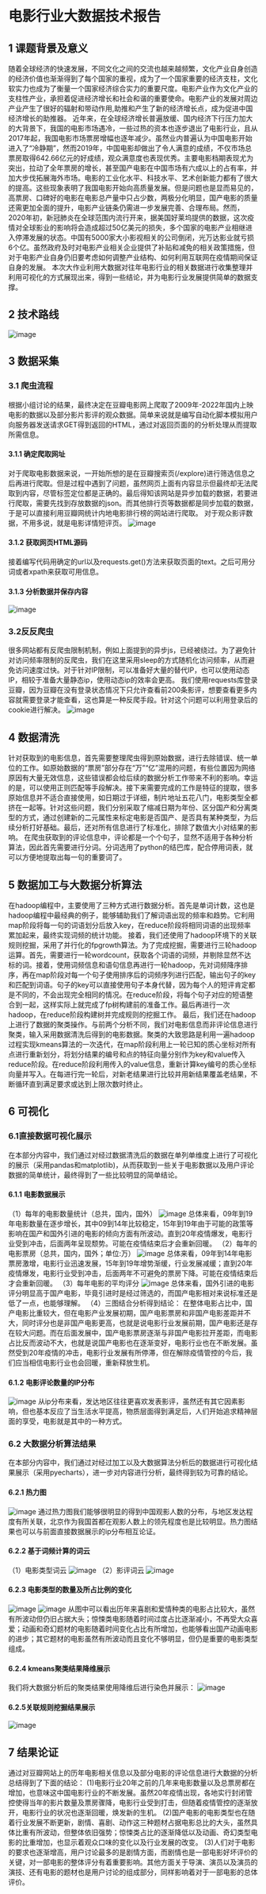 # 电影行业大数据技术报告
## 1 课题背景及意义
随着全球经济的快速发展，不同文化之间的交流也越来越频繁，文化产业自身创造的经济价值也渐渐得到了每个国家的重视，成为了一个国家重要的经济支柱，文化软实力也成为了衡量一个国家经济综合实力的重要尺度。电影产业作为文化产业的支柱性产业，承担着促进经济增长和社会和谐的重要使命。电影产业的发展对周边产业产生了很好的辐射和带动作用,助推和产生了新的经济增长点，成为促进中国经济增长的助推器。
近年来，在全球经济增长普遍放缓、国内经济下行压力加大的大背景下，我国的电影市场遇冷，一些过热的资本也逐步退出了电影行业，且从2017年起，我国电影市场票房增幅也逐年减少。虽然业内普遍认为中国电影开始进入了“冷静期”，然而2019年，中国电影却做出了令人满意的成绩，不仅市场总票房取得642.66亿元的好成绩，观众满意度也表现优秀。主要电影档期表现尤为突出，拉动了全年票房的增长，甚至国产电影在中国市场有六成以上的占有率，并加大步伐拓展海外市场。电影的工业化水平、科技水平、艺术创新能力都有了很大的提高。这些现象表明了我国电影开始向高质量发展。但是问题也是显而易见的，高票房、口碑好的电影在电影总产量中只占少数，两极分化明显，国产电影的质量还需更加全面的提升，电影产业链条仍需进一步发展完善、合理布局。然而，2020年初，新冠肺炎在全球范围内流行开来，据美国好莱坞提供的数据，这次疫情对全球影业的影响将会造成超过50亿美元的损失，多个国家的电影产业相继进入停滞发展的状态。中国有5000家大小影视相关的公司倒闭，光万达影业就亏损6个亿。虽然政府及时对电影产业相关企业提供了补贴和减免的相关政策措施，但对于电影产业自身仍旧要考虑如何调整产业结构、如何利用互联网在疫情期间保证自身的发展。
本次大作业利用大数据对往年电影行业的相关数据进行收集整理并利用可视化的方式展现出来，得到一些结论，并为电影行业发展提供简单的数据支撑。

## 2 技术路线
![image](https://github.com/sjh126/movie_bd/blob/pic-mv/technology_roadmap.png)

## 3 数据采集

### 3.1 爬虫流程
根据小组讨论的结果，最终决定在豆瓣电影网上爬取了2009年-2022年国内上映电影的数据以及部分影片影评的观众数据。简单来说就是编写自动化脚本模拟用户向服务器发送请求GET得到返回的HTML，通过对返回页面的的分析处理从而提取所需信息。

#### 3.1.1 确定爬取网址
对于爬取电影数据来说，一开始所想的是在豆瓣搜索页(/explore)进行筛选信息之后再进行爬取。但是过程中遇到了问题，虽然网页上面有内容显示但最终却无法爬取到内容，尽管标签定位都是正确的。最后得知该网站是异步加载的数据，若要进行爬取，需要先找到存放数据的json。而其他排行页等数据都是同步加载的数据，于是可以直接利用豆瓣网统计内地电影排行榜的网站进行爬取。
对于观众影评数据，不用多说，就是电影详情短评页。
![image](https://github.com/sjh126/movie_bd/blob/pic-mv/pic_2.png)

#### 3.1.2 获取网页HTML源码
接着编写代码用确定的url以及requests.get()方法来获取页面的text。之后可用分词或者xpath来获取可用信息。

#### 3.1.3 分析数据并保存内容
![image](https://github.com/sjh126/movie_bd/blob/pic-mv/pic_3.png)

### 3.2反反爬虫
很多网站都有反爬虫限制机制，例如上面提到的异步js，已经被绕过。为了避免针对访问频率限制的反爬虫，我们在这里采用sleep的方式随机化访问频率，从而避免访问速度过快。对于针对IP限制，可以准备好大量的替代IP，也可以使用动态IP，相较于准备大量静态ip，使用动态ip的效率会更高。
我们使用requests库登录豆瓣，因为豆瓣在没有登录状态情况下只允许查看前200条影评，想要查看更多内容就需要登录才能查看，这也算是一种反爬手段。针对这个问题可以利用登录后的cookie进行解决。
![image](https://github.com/sjh126/movie_bd/blob/pic-mv/pic_4.png)

## 4 数据清洗
针对获取到的电影信息，首先需要整理爬虫得到原始数据，进行去除错误、统一单位的工作。如原始数据的“票房”部分存在“万”“亿”混用的问题，有些位置因为网络原因有大量无效信息，这些错误都会给后续的数据分析工作带来不利的影响。幸运的是，可以使用正则匹配等手段解决。接下来需要完成的工作是特征的提取，很多原始信息并不适合直接使用，如日期过于详细，制片地址五花八门，电影类型全都挤在一起等。针对这些问题，我们分别采取了缩减日期为年份、区分国产和分离类型的方式，通过创建新的二元属性来标定电影是否国产、是否具有某种类型，为后续分析打好基础。最后，还对所有信息进行了标准化，排除了数值大小对结果的影响。
在爬虫获取到的评论信息中，评论都是一个个句子，显然不适用于各种分析算法，因此首先需要进行分词。分词选用了python的结巴库，配合停用词表，就可以方便地提取出每一句的重要词了。

## 5 数据加工与大数据分析算法
在hadoop编程中，主要使用了三种方式进行数据分析。首先是单词计数，这也是hadoop编程中最经典的例子，能够辅助我们了解词语出现的频率和趋势。它利用map阶段将每一句的词语划分后放入key，在reduce阶段将相同词语的出现频率累加起来，最终实现词频的统计功能。
接着，我们还使用了hadoop环境下的关联规则挖掘，采用了并行化的fpgrowth算法。为了完成挖掘，需要进行三轮hadoop运算。首先，需要进行一轮wordcount，获取各个词语的词频，并剔除显然不达标的词。接着，使用词频信息和语句信息再进行一轮hadoop，先对词频降序排序，再在map阶段对每一个句子使用排序后的词频序列进行匹配，输出句子的key和匹配到词语。句子的key可以直接使用句子本身代替，因为每个人的短评肯定都是不同的，不会出现完全相同的情况。在reduce阶段，将每个句子对应的短语整合到一起，这样实际上就完成了fp树构建前的准备工作。最后再进行一次hadoop，在reduce阶段构建树并完成规则的挖掘工作。
最后，我们还在hadoop上进行了数据的聚类操作。与前两个分析不同，我们对电影信息而非评论信息进行聚类，输入采用数据清洗后得到的电影数据。聚类的大致思路是利用一遍hadoop过程实现kmeans算法的一次迭代，在map阶段利用上一轮已知的质心坐标对所有点进行重新划分，将划分结果的编号和点的特征向量分别作为key和value传入reduce阶段。在reduce阶段利用传入的value信息，重新计算key编号的质心坐标向量并写入。在每进行完一轮后，对新老结果进行比较并用新结果覆盖老结果，不断循环直到满足要求或达到上限次数时终止。

## 6 可视化

### 6.1直接数据可视化展示
在本部分内容中，我们通过对经过数据清洗后的数据在单列单维度上进行了可视化的展示（采用pandas和matplotlib)，从而获取到一些关于电影数据以及用户评论数据的简单统计，最终得到了一些比较明显的简单结论。

#### 6.1.1 电影数据展示
（1）每年的电影数量统计（总共，国内，国外）
![image](https://github.com/sjh126/movie_bd/blob/pic-mv/movie_num.png)
总体来看，09年到19年电影数量在逐步增长，其中09到14年比较稳定，15年到19年由于可能的政策等影响在国产和国外引进的电影的倾向方面有所波动。直到20年疫情爆发，电影行业受到冲击，后面两年呈现颓势。可能在疫情结束后才会重新回暖。
（2）每年的电影票房（总共，国内，国外；单位:万）
![image](https://github.com/sjh126/movie_bd/blob/pic-mv/box_office.png)
总体来看，09年到14年电影票房激增，电影行业迅速发展，15年到19年增势渐缓，行业发展减缓；直到20年疫情爆发，电影行业受到冲击，后面两年不可避免的票房下降。可能在疫情结束后才会重新回暖。
（3）每年电影的平均评分
![image](https://github.com/sjh126/movie_bd/blob/pic-mv/score.png)
总体来看，国外引进的电影评分明显高于国产电影，毕竟引进时是经过筛选的，而国产电影相对来说标准还是低了一点，也能够理解。
（4）三图结合分析得到结论：
在整体电影占比中，国产电影比重较大，但在电影产业发展初期，国产电影票房和非国产电影差距并不大，同时评分也是非国产电影更高，也就是说电影行业发展前期，国产电影还是存在较大问题。而在后面发展中，国产电影票房逐渐与非国产电影拉开差距，而电影占比反而波动不大，也就是说国产电影也在逐渐变好，电影行业也在不断发展。虽然受到20年疫情的冲击，电影行业发展有所停滞，但在解除疫情管控的今后，我们应当相信电影行业也会回暖，重新释放生机。

#### 6.1.2 电影评论数量的IP分布
![image](https://github.com/sjh126/movie_bd/blob/pic-mv/IP.png)
从ip分布来看，发达地区往往更喜欢发表影评，虽然还有其它因素影响，但也基本反应了当生活水平提高，物质层面得到满足后，人们开始追求精神层面的享受，电影就是其中的一种方式。

### 6.2 大数据分析算法结果
在本部分内容中，我们通过对经过加工以及大数据算法分析后的数据进行可视化结果展示（采用pyecharts），进一步对内容进行分析，最终得到较为可靠的结论。

#### 6.2.1 热力图
![image](https://github.com/sjh126/movie_bd/blob/pic-mv/heat_map.png)
通过热力图我们能够很明显的得到中国观影人数的分布，与地区发达程度有所关联，北京作为我国首都在观影人数上的领先程度也是比较明显。热力图结果也可以与前面直接数据展示的ip分布相互论证。

#### 6.2.2 基于词频计算的词云
（1）电影类型词云
![image](https://github.com/sjh126/movie_bd/blob/pic-mv/wordcloud1.png)
（2）影评词云
![image](https://github.com/sjh126/movie_bd/blob/pic-mv/wordcloud2.png)

#### 6.2.3 电影类型的数量及所占比例的变化
![image](https://github.com/sjh126/movie_bd/blob/pic-mv/proportion1.png)
![image](https://github.com/sjh126/movie_bd/blob/pic-mv/proportion2.jpg)
从图中可以看出历年来喜剧和爱情种类的电影占比较大，虽然有所波动但仍旧占据大头；惊悚类电影随着时间过度占比逐渐减小，不再受大众喜爱；动画和奇幻题材的电影随着时间变化占比有所增加，也能够看出国产动画电影的进步；其它题材的电影虽然有所波动而且变化不够明显，但仍是重要的电影类型组成。

#### 6.2.4 kmeans聚类结果降维展示
我们将大数据分析后的聚类结果使用降维后进行染色并展示：
![image](https://github.com/sjh126/movie_bd/blob/pic-mv/k-means.png)

#### 6.2.5关联规则挖掘结果展示
![image](https://github.com/sjh126/movie_bd/blob/pic-mv/rules.png)

## 7 结果论证
通过对豆瓣网站上的历年电影相关信息以及部分电影的评论信息进行大数据的分析总结得到了下面的结论：
(1)电影行业20年之前的几年来电影数量以及总票房都在增加，也意味这中国电影行业的不断发展。虽然20年疫情出现，各地实行封闭管控使得当年的影片数量及票房骤降，电影行业受到打击，但随着疫情管控的逐渐放开，电影行业的状况也逐渐回暖，焕发新的生机。
(2)国产电影的电影类型也在随着行业发展不断更新，剧情、喜剧、动作这三种题材占据电影总比的大头，虽然具体比重有所波动，但整体依旧强势；惊悚类占比的逐渐降低以及动画、奇幻类型电影的比重增加，也显示着观众口味的变化以及行业发展的改变。
(3)人们对于电影的要求也逐渐增高，用户讨论最多的是剧情方面，而剧情也是一部电影好坏评价的关键，对一部电影的整体评分有着重要影响。其他方面关于导演、演员以及演员的演技、还有电影的题材也是用户讨论的组成部分，同样影响着对于一部电影的总体评价。
